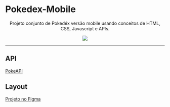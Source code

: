 # Pokedex-Mobile
<div align="center">
  <p>Projeto conjunto de Pokedéx versão mobile usando conceitos de HTML, CSS, Javascript e APIs.</p>
  <img src="https://assets.pokemon.com/assets/cms2/img/pokedex/full/025.png">
  
  <hr />
  
</div>

## API

<a href="https://pokeapi.co/" target="_blank">PokeAPI</a>

## Layout

<a href="https://www.figma.com/file/VgXEst02TuTguxjMzzsvbX/Pok%C3%A9dex?node-id=0%3A1">Projeto no Figma</a>
